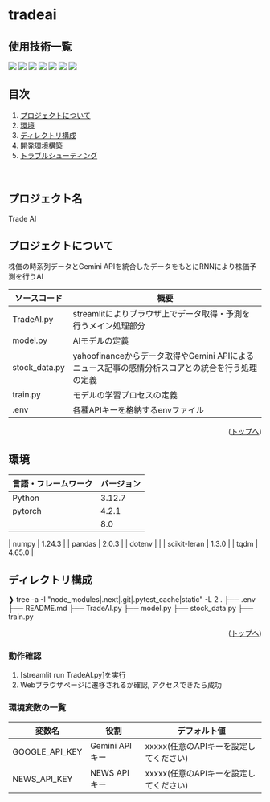 # tradeai
<div id="top"></div>

## 使用技術一覧

<!-- シールド一覧 -->
<!-- 該当するプロジェクトの中から任意のものを選ぶ-->
<p style="display: inline">
  <!-- フロントエンドのフレームワーク一覧 -->
  <img src="https://img.shields.io/badge/-streamlit-000000.svg?logo=streamlit&style=for-the-badge">
  <!-- バックエンドのフレームワーク一覧 -->
  <img src="https://img.shields.io/badge/-Pytorch-092E20.svg?logo=Pytorch&style=for-the-badge">
  <img src="https://img.shields.io/badge/-scikit-learn-FFFFFF.svg?logo=scikit-learn&style=for-the-badge">
  <img src="https://img.shields.io/badge/-numpy-232F3E.svg?logo=numpy&style=for-the-badge">
  <img src="https://img.shields.io/badge/-pandas-20232A?style=for-the-badge&logo=pandas&logoColor=844EBA">
  <!-- バックエンドの言語一覧 -->
  <img src="https://img.shields.io/badge/-Python-F2C63C.svg?logo=python&style=for-the-badge">
  <!-- その他 -->
  <img src="https://img.shields.io/badge/-Gemini API-1488C6.svg?logo=Gemini&style=for-the-badge">

</p>

## 目次

1. [プロジェクトについて](#プロジェクトについて)
2. [環境](#環境)
3. [ディレクトリ構成](#ディレクトリ構成)
4. [開発環境構築](#開発環境構築)
5. [トラブルシューティング](#トラブルシューティング)

<br />

<!-- プロジェクト名を記載 -->

## プロジェクト名

Trade AI

<!-- プロジェクトについて -->

## プロジェクトについて

株価の時系列データとGemini APIを統合したデータをもとにRNNにより株価予測を行うAI

<!-- プロジェクトの概要を記載 -->
| ソースコード  | 概要 |
| --------------------- | --------------------------------------------------------------------------------------------- |
| TradeAI.py            | streamlitによりブラウザ上でデータ取得・予測を行うメイン処理部分                                    |
| model.py              | AIモデルの定義                                                                                   |
| stock_data.py         | yahoofinanceからデータ取得やGemini APIによるニュース記事の感情分析スコアとの統合を行う処理の定義     |
| train.py              | モデルの学習プロセスの定義                                                                       |
| .env                  | 各種APIキーを格納するenvファイル                                                                 |


<p align="right">(<a href="#top">トップへ</a>)</p>

## 環境

<!-- 言語、フレームワーク、ミドルウェア、インフラの一覧とバージョンを記載 -->

| 言語・フレームワーク  | バージョン |
| --------------------- | ---------- |
| Python                | 3.12.7     |
| pytorch               | 4.2.1      |
|                  | 8.0        |

| numpy                 | 1.24.3     |
| pandas                | 2.0.3    |
| dotenv                |      |
| scikit-leran          | 1.3.0     |
| tqdm                  | 4.65.0     |


## ディレクトリ構成

<!-- Treeコマンドを使ってディレクトリ構成を記載 -->

❯ tree -a -I "node_modules|.next|.git|.pytest_cache|static" -L 2
.
├── .env
├── README.md
├── TradeAI.py
├── model.py
├── stock_data.py
├── train.py

<p align="right">(<a href="#top">トップへ</a>)</p>

### 動作確認
<ol type="1">
<p>
  <li>[streamlit run TradeAI.py]を実行</li>
  <li>Webブラウザページに遷移されるか確認, アクセスできたら成功</li>
</p>
</ol>  


### 環境変数の一覧

| 変数名                 | 役割                      | デフォルト値                         |                
| ---------------------- | ------------------------ | ----------------------------------- | 
| GOOGLE_API_KEY         | Gemini APIキー           | xxxxx(任意のAPIキーを設定してください) |
| NEWS_API_KEY           | NEWS APIキー             | xxxxx(任意のAPIキーを設定してください) |


